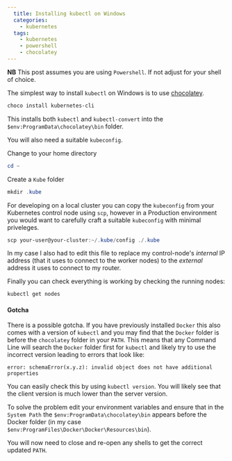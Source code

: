 ```yaml
---
  title: Installing kubectl on Windows
  categories:
    - kubernetes
  tags:
    - kubernetes
    - powershell
    - chocolatey
---
```


**NB**
This post assumes you are using `Powershell`. If not adjust for your shell of choice.

The simplest way to install `kubectl` on Windows is to use [chocolatey](https://chocolatey.org/).

```powershell
choco install kubernetes-cli
```

This installs both `kubectl` and `kubectl-convert` into the `$env:ProgramData\chocolatey\bin` folder.

You will also need a suitable `kubeconfig`.

Change to your home directory

```powershell
cd ~
```

Create a `Kube` folder

```powershell
mkdir .kube
```

For developing on a local cluster you can copy the `kubeconfig` from your Kubernetes control node using `scp`, however in a Production environment you would want to carefully craft a suitable `kubeconfig` with minimal priveleges.

```powershell
scp your-user@your-cluster:~/.kube/config ./.kube
```

In my case I also had to edit this file to replace my control-node's *internal* IP address (that it uses to connect to the worker nodes) to the *external* address it uses to connect to my router.

Finally you can check everything is working by checking the running nodes:

```powershell
kubectl get nodes
```

#### Gotcha

There is a possible gotcha. If you have previously installed `Docker` this also comes with a version of `kubectl` and you may find that the `Docker` folder is before the `chocolatey` folder in your `PATH`. This means that any Command Line will search the `Docker` folder first for `kubectl` and likely try to use the incorrect version leading to errors that look like:

```shell
error: schemaError(x.y.z): invalid object does not have additional properties
```

You can easily check this by using `kubectl version`. You will likely see that the client version is much lower than the server version.

To solve the problem edit your environment variables and ensure that in the `System Path` the `$env:ProgramData\chocolatey\bin` appears before the Docker folder (in my case `$env:ProgramFiles\Docker\Docker\Resources\bin`).

You will now need to close and re-open any shells to get the correct updated `PATH`.

